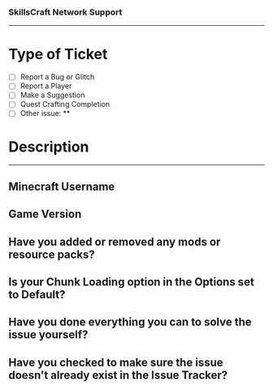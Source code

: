 ### SkillsCraft Network Support ###
---

<Enter your responses for short response questions in the empty line BELOW the question.>
<Please do not use or remove the less than or greater than signs in this ticket.>
<Before you submit a ticket, make sure to do all you can to resolve the issue yourself.>

# Type of Ticket #
<Replace the space between the square brackets with an X in the box in the area you need help in.>

- [ ] Report a Bug or Glitch <Please go in detail about how to reproduce the bug or glitch in the description.>
- [ ] Report a Player <Provide evidence and describe how the player broke the rules.>
- [ ] Make a Suggestion <Describe what you would like to see added in SkillsCraft Network.>
- [ ] Quest Crafting Completion <An administrator will verify that you have crafted the item. Provide evidence in the description that you have the item.>
- [ ] Other issue: <Name your issue next to the asterisks in the space below this line. End your response with two asterisks.>
**
# Description #
<Describe your issue in the space above the three dashes. Do not type on the dashes. Provide evidence if necessary. Upload images on Imgur and include the direct link to the image if you need to attach images.>



---
## Minecraft Username ##

## Game Version ##

## Have you added or removed any mods or resource packs? ##
<Please list the mods or resource packs that you have added or removed if your answer is Yes.>

## Is your Chunk Loading option in the Options set to Default? ##
<If the answers for this question and the following questions are No do not submit an Issue until you can say Yes to all three.>

## Have you done everything you can to solve the issue yourself? ##

## Have you checked to make sure the issue doesn't already exist in the Issue Tracker? ##
